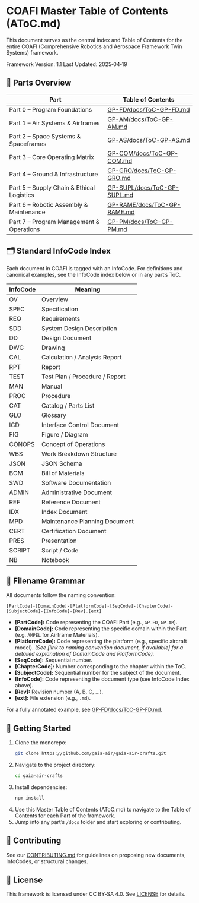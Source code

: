 # COAFI Master Table of Contents (AToC.md)

This document serves as the central index and Table of Contents for the entire COAFI (Comprehensive Robotics and Aerospace Framework Twin Systems) framework.

Framework Version: 1.1
Last Updated: 2025‑04‑19

## 📂 Parts Overview

| Part                        | Table of Contents                                         |
|-----------------------------|-----------------------------------------------------------|
| Part 0 – Program Foundations   | [GP-FD/docs/ToC-GP-FD.md](GP-FD/docs/ToC-GP-FD.md)     |
| Part 1 – Air Systems & Airframes | [GP-AM/docs/ToC-GP-AM.md](GP-AM/docs/ToC-GP-AM.md)     |
| Part 2 – Space Systems & Spaceframes | [GP-AS/docs/ToC-GP-AS.md](GP-AS/docs/ToC-GP-AS.md)     |
| Part 3 – Core Operating Matrix  | [GP-COM/docs/ToC-GP-COM.md](GP-COM/docs/ToC-GP-COM.md)     |
| Part 4 – Ground & Infrastructure   | [GP-GRO/docs/ToC-GP-GRO.md](GP-GRO/docs/ToC-GP-GRO.md)     |
| Part 5 – Supply Chain & Ethical Logistics | [GP-SUPL/docs/ToC-GP-SUPL.md](GP-SUPL/docs/ToC-GP-SUPL.md)   |
| Part 6 – Robotic Assembly & Maintenance | [GP-RAME/docs/ToC-GP-RAME.md](GP-RAME/docs/ToC-GP-RAME.md)   |
| Part 7 – Program Management & Operations  | [GP-PM/docs/ToC-GP-PM.md](GP-PM/docs/ToC-GP-PM.md)     |

## 🗂️ Standard InfoCode Index

Each document in COAFI is tagged with an InfoCode. For definitions and canonical examples, see the InfoCode index below or in any part’s ToC.

| InfoCode | Meaning                         |
|----------|---------------------------------|
| OV       | Overview                        |
| SPEC     | Specification                   |
| REQ      | Requirements                    |
| SDD      | System Design Description       |
| DD       | Design Document                 |
| DWG      | Drawing                         |
| CAL      | Calculation / Analysis Report   |
| RPT      | Report                          |
| TEST     | Test Plan / Procedure / Report  |
| MAN      | Manual                          |
| PROC     | Procedure                       |
| CAT      | Catalog / Parts List            |
| GLO      | Glossary                        |
| ICD      | Interface Control Document      |
| FIG      | Figure / Diagram                |
| CONOPS   | Concept of Operations           |
| WBS      | Work Breakdown Structure        |
| JSON     | JSON Schema                     |
| BOM      | Bill of Materials              |
| SWD      | Software Documentation          |
| ADMIN    | Administrative Document         |
| REF      | Reference Document              |
| IDX      | Index Document                  |
| MPD      | Maintenance Planning Document   |
| CERT     | Certification Document          |
| PRES     | Presentation                    |
| SCRIPT   | Script / Code                   |
| NB       | Notebook                        |

## 📝 Filename Grammar

All documents follow the naming convention:

`[PartCode]-[DomainCode]-[PlatformCode]-[SeqCode]-[ChapterCode]-[SubjectCode]-[InfoCode]-[Rev].[ext]`

*   **[PartCode]:** Code representing the COAFI Part (e.g., `GP-FD`, `GP-AM`).
*   **[DomainCode]:** Code representing the specific domain within the Part (e.g. `AMPEL` for Airframe Materials).
*   **[PlatformCode]:** Code representing the platform (e.g., specific aircraft model).
    *(See [link to naming convention document, if available] for a detailed explanation of DomainCode and PlatformCode).*
*   **[SeqCode]:** Sequential number.
*   **[ChapterCode]:** Number corresponding to the chapter within the ToC.
*   **[SubjectCode]:** Sequential number for the subject of the document.
*   **[InfoCode]:** Code representing the document type (see InfoCode Index above).
*   **[Rev]:** Revision number (A, B, C, ...).
*   **[ext]:** File extension (e.g., `.md`).

For a fully annotated example, see [GP-FD/docs/ToC-GP-FD.md](GP-FD/docs/ToC-GP-FD.md).

## 🚀 Getting Started

1.  Clone the monorepo:
    ```bash
    git clone https://github.com/gaia-air/gaia-air-crafts.git
    ```
2.  Navigate to the project directory:
    ```bash
    cd gaia-air-crafts
    ```
3.  Install dependencies:
    ```bash
    npm install
    ```
4.  Use this Master Table of Contents (AToC.md) to navigate to the Table of Contents for each Part of the framework.
5. Jump into any part’s `/docs` folder and start exploring or contributing.

## 🤝 Contributing

See our [CONTRIBUTING.md](./CONTRIBUTING.md) for guidelines on proposing new documents, InfoCodes, or structural changes.

## 📜 License

This framework is licensed under CC BY‑SA 4.0. See [LICENSE](./LICENSE) for details.
